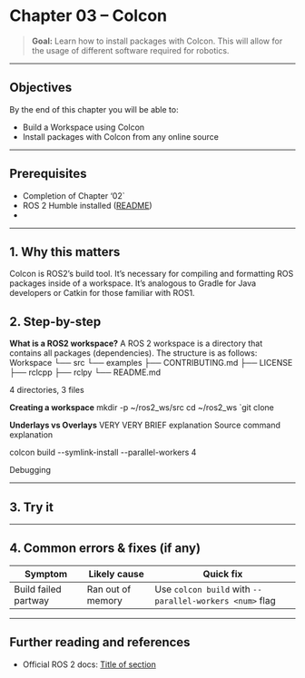 # Chapter 03 – Colcon

> **Goal:** Learn how to install packages with Colcon. This will allow for the usage of different software required for robotics.

---

## Objectives
By the end of this chapter you will be able to:
- Build a Workspace using Colcon
- Install packages with Colcon from any online source

---

## Prerequisites
- Completion of Chapter ‘02`
- ROS 2 Humble installed ([README](../../README.md))  
- 

---

## 1. Why this matters
Colcon is ROS2’s build tool. It’s necessary for compiling and formatting ROS packages inside of a workspace. It’s analogous to Gradle for Java developers or Catkin for those familiar with ROS1.
## 2. Step-by-step

**What is a ROS2 workspace?**
A ROS 2 workspace is a directory that contains all packages (dependencies).
The structure is as follows:
Workspace
└── src
    └── examples
        ├── CONTRIBUTING.md
        ├── LICENSE
        ├── rclcpp
        ├── rclpy
        └── README.md

4 directories, 3 files

**Creating a workspace**
mkdir -p ~/ros2_ws/src
cd ~/ros2_ws
`git clone <GitHub link>

**Underlays vs Overlays**
VERY VERY BRIEF explanation
Source command explanation

colcon build --symlink-install --parallel-workers 4

Debugging
	
---

## 3. Try it


---

## 4. Common errors & fixes (if any)

| Symptom                         | Likely cause                   | Quick fix                          |
|---------------------------------|--------------------------------|------------------------------------|
| Build failed partway            | Ran out of memory| Use ``colcon build`` with ``--parallel-workers <num>`` flag| 

---

## Further reading and references
- Official ROS 2 docs: [Title of section](https://docs.ros.org/en/humble/…)
